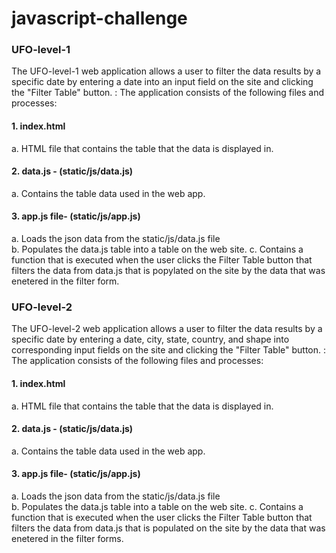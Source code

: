 # javascript-challenge

### UFO-level-1

The UFO-level-1 web application allows a user to filter the data results by a specific date by entering a date into an input field on the site and clicking the "Filter Table" button.
:
The application consists of the following files and processes:

#### 1. index.html 
 a. HTML file that contains the table that the data is displayed in.

#### 2. data.js - (static/js/data.js)<br />
 a. Contains the table data used in the web app.<br />

#### 3. app.js file- (static/js/app.js)<br />
 a. Loads the json data from the static/js/data.js file<br />
 b. Populates the data.js table into a table on the web site.
 c. Contains a function that is executed when the user clicks the Filter Table button that filters the data from data.js that is popylated on the site by the data that was enetered in the filter form.<br />

### UFO-level-2

The UFO-level-2 web application allows a user to filter the data results by a specific date by entering a date, city, state, country, and shape into corresponding input fields on the site and clicking the "Filter Table" button.
:
The application consists of the following files and processes:

#### 1. index.html 
 a. HTML file that contains the table that the data is displayed in.

#### 2. data.js - (static/js/data.js)<br />
 a. Contains the table data used in the web app.<br />

#### 3. app.js file- (static/js/app.js)<br />
 a. Loads the json data from the static/js/data.js file<br />
 b. Populates the data.js table into a table on the web site.
 c. Contains a function that is executed when the user clicks the Filter Table button that filters the data from data.js that is populated on the site by the data that was enetered in the filter forms.<br />